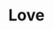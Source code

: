 ---
title: "Love"
summary: "American psychedelic rock group, formed in Los Angeles in 1965. They signed to Elektra records along with the Doors . After the original line-up split in early 1968, continued to perform under the name “Love” until 1974, and subsequently irregularly until his death in 2006."
slug: "love"
image: "love.jpg"
apple_music_artist_url: "https://music.apple.com/gb/artist/love/432307585"
wikipedia_url: "none"
---